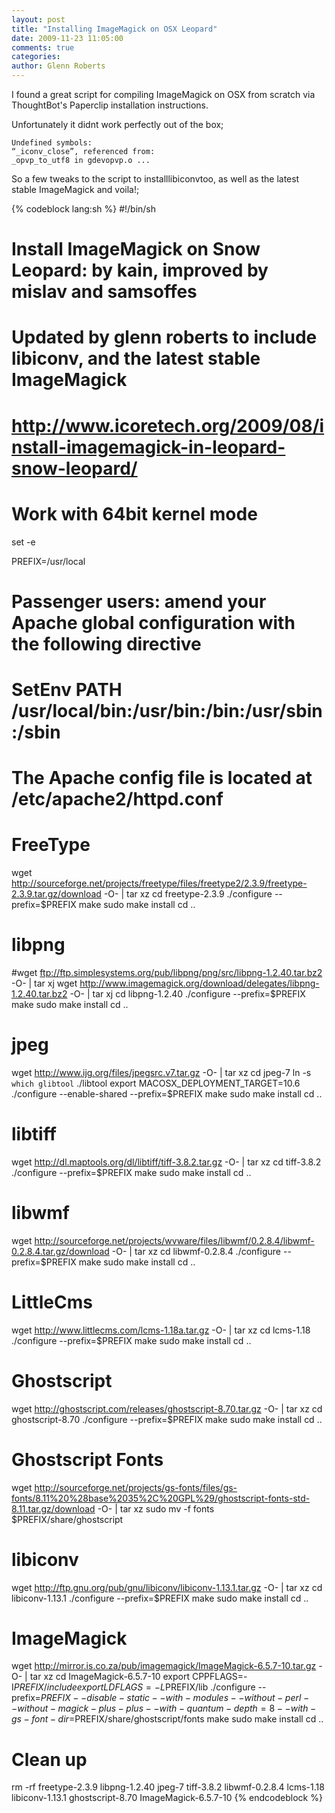 ```yaml
---
layout: post
title: "Installing ImageMagick on OSX Leopard"
date: 2009-11-23 11:05:00
comments: true
categories:
author: Glenn Roberts
---
```


I found a great script for compiling ImageMagick on OSX from scratch via ThoughtBot's Paperclip installation instructions.

Unfortunately it didnt work perfectly out of the box;

    Undefined symbols:
    “_iconv_close”, referenced from:
    _opvp_to_utf8 in gdevopvp.o ...

So a few tweaks to the script to installlibiconvtoo, as well as the latest stable ImageMagick and voila!;

{% codeblock lang:sh %}
#!/bin/sh
# Install ImageMagick on Snow Leopard: by kain, improved by mislav and samsoffes
# Updated by glenn roberts to include libiconv, and the latest stable ImageMagick
#
# http://www.icoretech.org/2009/08/install-imagemagick-in-leopard-snow-leopard/
# Work with 64bit kernel mode

set -e

PREFIX=/usr/local
# Passenger users: amend your Apache global configuration with the following directive
# SetEnv PATH /usr/local/bin:/usr/bin:/bin:/usr/sbin:/sbin
# The Apache config file is located at /etc/apache2/httpd.conf

# FreeType
wget http://sourceforge.net/projects/freetype/files/freetype2/2.3.9/freetype-2.3.9.tar.gz/download -O- | tar xz
cd freetype-2.3.9
./configure --prefix=$PREFIX
make
sudo make install
cd ..

# libpng
#wget ftp://ftp.simplesystems.org/pub/libpng/png/src/libpng-1.2.40.tar.bz2 -O- | tar xj
wget http://www.imagemagick.org/download/delegates/libpng-1.2.40.tar.bz2 -O- | tar xj
cd libpng-1.2.40
./configure --prefix=$PREFIX
make
sudo make install
cd ..

# jpeg
wget http://www.ijg.org/files/jpegsrc.v7.tar.gz -O- | tar xz
cd jpeg-7
ln -s `which glibtool` ./libtool
export MACOSX_DEPLOYMENT_TARGET=10.6
./configure --enable-shared --prefix=$PREFIX
make
sudo make install
cd ..

# libtiff
wget http://dl.maptools.org/dl/libtiff/tiff-3.8.2.tar.gz -O- | tar xz
cd tiff-3.8.2
./configure --prefix=$PREFIX
make
sudo make install
cd ..

# libwmf
wget http://sourceforge.net/projects/wvware/files/libwmf/0.2.8.4/libwmf-0.2.8.4.tar.gz/download -O- | tar xz
cd libwmf-0.2.8.4
./configure --prefix=$PREFIX
make
sudo make install
cd ..

# LittleCms
wget http://www.littlecms.com/lcms-1.18a.tar.gz -O- | tar xz
cd lcms-1.18
./configure --prefix=$PREFIX
make
sudo make install
cd ..

# Ghostscript
wget http://ghostscript.com/releases/ghostscript-8.70.tar.gz -O- | tar xz
cd ghostscript-8.70
./configure --prefix=$PREFIX
make
sudo make install
cd ..

# Ghostscript Fonts
wget http://sourceforge.net/projects/gs-fonts/files/gs-fonts/8.11%20%28base%2035%2C%20GPL%29/ghostscript-fonts-std-8.11.tar.gz/download -O- | tar xz
sudo mv -f fonts $PREFIX/share/ghostscript

# libiconv
wget http://ftp.gnu.org/pub/gnu/libiconv/libiconv-1.13.1.tar.gz -O- | tar xz
cd libiconv-1.13.1
./configure --prefix=$PREFIX
make
sudo make install
cd ..

# ImageMagick
wget http://mirror.is.co.za/pub/imagemagick/ImageMagick-6.5.7-10.tar.gz -O- | tar xz
cd ImageMagick-6.5.7-10
export CPPFLAGS=-I$PREFIX/include
export LDFLAGS=-L$PREFIX/lib
./configure --prefix=$PREFIX --disable-static --with-modules --without-perl --without-magick-plus-plus --with-quantum-depth=8 --with-gs-font-dir=$PREFIX/share/ghostscript/fonts
make
sudo make install
cd ..

# Clean up
rm -rf freetype-2.3.9 libpng-1.2.40 jpeg-7 tiff-3.8.2 libwmf-0.2.8.4 lcms-1.18 libiconv-1.13.1 ghostscript-8.70 ImageMagick-6.5.7-10
{% endcodeblock %}
